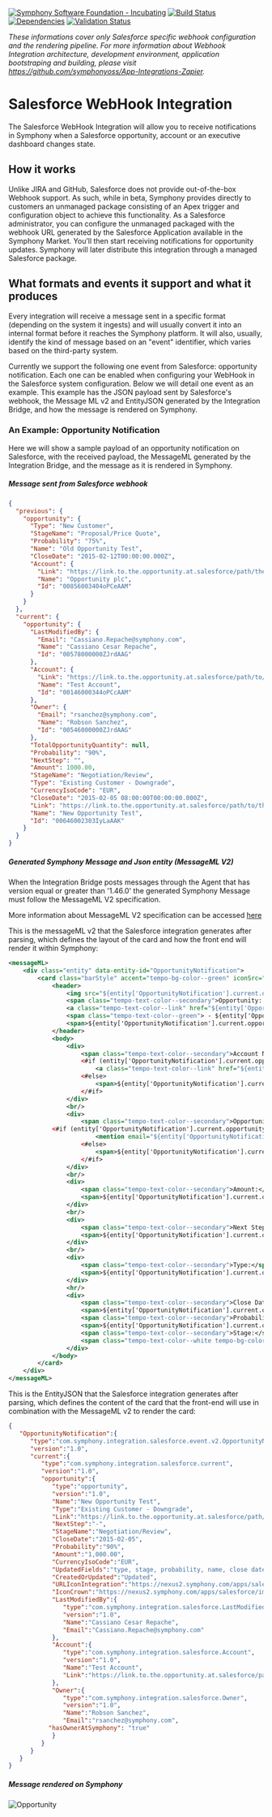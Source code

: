 [![Symphony Software Foundation - Incubating](https://cdn.rawgit.com/symphonyoss/contrib-toolbox/master/images/ssf-badge-incubating.svg)](https://symphonyoss.atlassian.net/wiki/display/FM/Incubating)
[![Build Status](https://travis-ci.org/symphonyoss/App-Integrations-Salesforce.svg?branch=dev)](https://travis-ci.org/symphonyoss/App-Integrations-Salesforce)
[![Dependencies](https://www.versioneye.com/user/projects/58d049f66893fd003b3c3dab/badge.svg?style=flat-square)](https://www.versioneye.com/user/projects/58d049f66893fd003b3c3dab)
[![Validation Status](https://scan.coverity.com/projects/12825/badge.svg?flat=1)](https://scan.coverity.com/projects/symphonyoss-app-integrations-salesforce)

*These informations cover only Salesforce specific webhook configuration and the rendering pipeline. For more information about Webhook Integration architecture, development environment, application bootstraping and building, please visit https://github.com/symphonyoss/App-Integrations-Zapier.*

# Salesforce WebHook Integration
The Salesforce WebHook Integration will allow you to receive notifications in Symphony when a Salesforce opportunity, account or an executive dashboard changes state.

## How it works
Unlike JIRA and GitHub, Salesforce does not provide out-of-the-box Webhook support. As such, while in beta, Symphony provides directly to customers an unmanaged package consisting of an Apex trigger and configuration object to achieve this functionality. As a Salesforce administrator, you can configure the unmanaged packaged with the webhook URL generated by the Salesforce Application available in the Symphony Market. You’ll then start receiving notifications for opportunity updates. Symphony will later distribute this integration through a managed Salesforce package.

## What formats and events it support and what it produces
Every integration will receive a message sent in a specific format (depending on the system it ingests) and will usually convert it into an internal format before it reaches the Symphony platform. It will also, usually, identify the kind of message based on an "event" identifier, which varies based on the third-party system.

Currently we support the following one event from Salesforce: opportunity notification. Each one can be enabled when configuring your WebHook in the Salesforce system configuration. Below we will detail one event as an example. This example has the JSON payload sent by Salesforce's webhook, the Message ML v2 and EntityJSON generated by the Integration Bridge, and how the message is rendered on Symphony.

### An Example: Opportunity Notification

Here we will show a sample payload of an opportunity notification on Salesforce, with the received payload, the MessageML generated by the Integration Bridge, and the message as it is rendered in Symphony.

##### Message sent from Salesforce webhook

```json
{
  "previous": {
    "opportunity": {
      "Type": "New Customer",
      "StageName": "Proposal/Price Quote",
      "Probability": "75%",
      "Name": "Old Opportunity Test",
      "CloseDate": "2015-02-12T00:00:00.000Z",
      "Account": {
        "Link": "https://link.to.the.opportunity.at.salesforce/path/the/opportunity/at/salesforce",
        "Name": "Opportunity plc",
        "Id": "00856003404oPCeAAM"
      }
    }
  },
  "current": {
    "opportunity": {
      "LastModifiedBy": {
        "Email": "Cassiano.Repache@symphony.com",
        "Name": "Cassiano Cesar Repache",
        "Id": "00578000000ZJrdAAG"
      },
      "Account": {
        "Link": "https://link.to.the.opportunity.at.salesforce/path/to/the/opportunity/at/salesforce",
        "Name": "Test Account",
        "Id": "00146000344oPCcAAM"
      },
      "Owner": {
        "Email": "rsanchez@symphony.com",
        "Name": "Robson Sanchez",
        "Id": "00546000000ZJrdAAG"
      },
      "TotalOpportunityQuantity": null,
      "Probability": "90%",
      "NextStep": "",
      "Amount": 1000.00,
      "StageName": "Negotiation/Review",
      "Type": "Existing Customer - Downgrade",
      "CurrencyIsoCode": "EUR",
      "CloseDate": "2015-02-05 08:00:00T00:00:00.000Z",
      "Link": "https://link.to.the.opportunity.at.salesforce/path/to/the/opportunity/at/salesforce",
      "Name": "New Opportunity Test",
      "Id": "00646002303IyLaAAK"
    }
  }
}
```

##### Generated Symphony Message and Json entity (MessageML V2)

When the Integration Bridge posts messages through the Agent that has version equal or greater than '1.46.0' the
generated Symphony Message must follow the MessageML V2 specification.

More information about MessageML V2 specification can be accessed [here](https://symphonyoss.atlassian.net/wiki/display/WGFOS/MessageML+V2+Draft+Proposal+-+For+Discussion)

This is the messageML v2 that the Salesforce integration generates after parsing, which defines the layout of the card and how the front end will render it within Symphony:

```xml
<messageML>
    <div class="entity" data-entity-id="OpportunityNotification">
        <card class="barStyle" accent="tempo-bg-color--green" iconSrc="${entity['OpportunityNotification'].current.opportunity.URLIconIntegration}">
            <header>
                <img src="${entity['OpportunityNotification'].current.opportunity.IconCrown}" class="icon" />
                <span class="tempo-text-color--secondary">Opportunity: </span>
                <a class="tempo-text-color--link" href="${entity['OpportunityNotification'].current.opportunity.Link}">${entity['OpportunityNotification'].current.opportunity.Name}</a>
                <span class="tempo-text-color--green"> - ${entity['OpportunityNotification'].current.opportunity.CreatedOrUpdated}</span>
                <span>${entity['OpportunityNotification'].current.opportunity.UpdatedFields}</span>
            </header>
            <body>
                <div>
                    <span class="tempo-text-color--secondary">Account Name:</span>
                    <#if (entity['OpportunityNotification'].current.opportunity.Account.Link)??>
                        <a class="tempo-text-color--link" href="${entity['OpportunityNotification'].current.opportunity.Account.Link}">${entity['OpportunityNotification'].current.opportunity.Account.Name}</a>
                    <#else>
                        <span>${entity['OpportunityNotification'].current.opportunity.Account.Name}</span>
                    </#if>
                </div>
                <br/>
                <div>
                    <span class="tempo-text-color--secondary">Opportunity Owner:</span>
		    <#if (entity['OpportunityNotification'].current.opportunity.Owner.hasOwnerAtSymphony == "true")>
                        <mention email="${entity['OpportunityNotification'].current.opportunity.Owner.Email}" />
                    <#else>
                        <span>${entity['OpportunityNotification'].current.opportunity.Owner.Name} - ${entity['OpportunityNotification'].current.opportunity.Owner.Email}</span>
                    </#if>
                </div>
                <br/>
                <div>
                    <span class="tempo-text-color--secondary">Amount:</span>
                    <span>${entity['OpportunityNotification'].current.opportunity.Amount} - ${entity['OpportunityNotification'].current.opportunity.CurrencyIsoCode}</span>
                </div>
                <br/>
                <div>
                    <span class="tempo-text-color--secondary">Next Step:</span>
                    <span>${entity['OpportunityNotification'].current.opportunity.CloseDate}</span>
                </div>
                <br/>
                <div>
                    <span class="tempo-text-color--secondary">Type:</span>
                    <span>${entity['OpportunityNotification'].current.opportunity.Type}</span>
                </div>
                <hr/>
                <div>
                    <span class="tempo-text-color--secondary">Close Date:</span>
                    <span>${entity['OpportunityNotification'].current.opportunity.CloseDate}</span>
                    <span class="tempo-text-color--secondary">Probability:</span>
                    <span>${entity['OpportunityNotification'].current.opportunity.Probability}</span>
                    <span class="tempo-text-color--secondary">Stage:</span>
                    <span class="tempo-text-color--white tempo-bg-color--yellow tempo-token">${entity['OpportunityNotification'].current.opportunity.StageName}</span>
                </div>
            </body>
        </card>
    </div>
</messageML>
```


This is the EntityJSON that the Salesforce integration generates after parsing, which defines the content of the card that the front-end will use in combination with the MessageML v2 to render the card:

```json
{  
   "OpportunityNotification":{  
      "type":"com.symphony.integration.salesforce.event.v2.OpportunityNotification",
      "version":"1.0",
      "current":{  
         "type":"com.symphony.integration.salesforce.current",
         "version":"1.0",
         "opportunity":{  
            "type":"opportunity",
            "version":"1.0",
            "Name":"New Opportunity Test",
            "Type":"Existing Customer - Downgrade",
            "Link":"https://link.to.the.opportunity.at.salesforce/path/to/the/opportunity/at/salesforce",
            "NextStep":"-",
            "StageName":"Negotiation/Review",
            "CloseDate":"2015-02-05",
            "Probability":"90%",
            "Amount":"1,000.00",
            "CurrencyIsoCode":"EUR",
            "UpdatedFields":"type, stage, probability, name, close date, account",
            "CreatedOrUpdated":"Updated",
            "URLIconIntegration":"https://nexus2.symphony.com/apps/salesforce/img/salesforce.svg",
            "IconCrown":"https://nexus2.symphony.com/apps/salesforce/img/new_opportunity.svg",
            "LastModifiedBy":{  
               "type":"com.symphony.integration.salesforce.LastModifiedBy",
               "version":"1.0",
               "Name":"Cassiano Cesar Repache",
               "Email":"Cassiano.Repache@symphony.com"
            },
            "Account":{  
               "type":"com.symphony.integration.salesforce.Account",
               "version":"1.0",
               "Name":"Test Account",
               "Link":"https://link.to.the.opportunity.at.salesforce/path/to/the/opportunity/at/salesforce"
            },
            "Owner":{  
               "type":"com.symphony.integration.salesforce.Owner",
               "version":"1.0",
               "Name":"Robson Sanchez",
               "Email":"rsanchez@symphony.com",
	       "hasOwnerAtSymphony": "true"
            }
         }
      }
   }
}
```

##### Message rendered on Symphony

![Opportunity](src/docs/sample/MessageMLv2.png)
